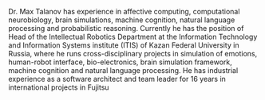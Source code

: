 Dr. Max Talanov has experience in affective computing, computational neurobiology, brain simulations, machine cognition, natural language processing and probabilistic reasoning. Currently he has the position of Head of the Intellectual Robotics Department at the Information Technology and Information Systems institute (ITIS) of Kazan Federal University in Russia, where he runs cross-disciplinary projects in simulation of emotions, human-robot interface, bio-electronics, brain simulation framework, machine cognition and natural language processing. He has industrial experience as a software architect and team leader for 16 years in international projects in Fujitsu
